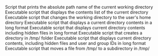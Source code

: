 Script that prints the absolute path name of the current working directory
Executable script that displays the contents list of the current directory
Executable script that changes the working directory to the user's home directory
Executable script that displays a current directory contents in a long format
Executable script that displays current directory contents including hidden files in long format
Executable script that creates a directory in /tmp/ folder
Executable script that displays current directory contents, including hidden files and user and group IDs in long format
Executable script that moves a file from /tmp/ to a subdirectory in /tmp/
